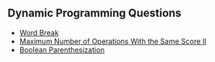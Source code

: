 ## Dynamic Programming Questions

 - <a href = " https://www.geeksforgeeks.org/problems/word-break1352/1">Word Break</a>
 - <a href = "https://leetcode.com/contest/biweekly-contest-124/problems/maximum-number-of-operations-with-the-same-score-ii/">Maximum Number of Operations With the Same Score II</a>
 - <a href = "https://www.geeksforgeeks.org/problems/boolean-parenthesization5610/1">Boolean Parenthesization
</a>